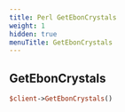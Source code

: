 ```yaml
---
title: Perl GetEbonCrystals
weight: 1
hidden: true
menuTitle: GetEbonCrystals
---
```

## GetEbonCrystals
```perl
$client->GetEbonCrystals()
```